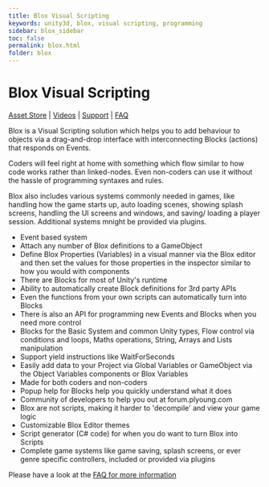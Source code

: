 ```yaml
---
title: Blox Visual Scripting
keywords: unity3d, blox, visual scripting, programming
sidebar: blox_sidebar
toc: false
permalink: blox.html
folder: blox
---
```


Blox Visual Scripting
=====================

[Asset Store](https://www.assetstore.unity3d.com/?asac=MnslCi8JXB#!/content/62473) | [Videos](https://www.youtube.com/playlist?list=PLuaBtUXEKcdLEhNpwuBnUQxfKYJHS6PcK) | [Support](http://forum.plyoung.com/c/blox-3) | [FAQ](http://forum.plyoung.com/t/about-blox-3/3101/2)

Blox is a Visual Scripting solution which helps you to add behaviour to objects via a drag-and-drop interface with interconnecting Blocks (actions) that responds on Events.

Coders will feel right at home with something which flow similar to how code works rather than linked-nodes. Even non-coders can use it without the hassle of programming syntaxes and rules.

Blox also includes various systems commonly needed in games, like handling how the game starts up, auto loading scenes, showing splash screens, handling the UI screens and windows, and saving/ loading a player session. Additional systems mnight be provided via plugins.

- Event based system
- Attach any number of Blox definitions to a GameObject
- Define Blox Properties (Variables) in a visual manner via the Blox editor and then set the values for those properties in the inspector similar to how you would with components
- There are Blocks for most of Unity's runtime
- Ability to automatically create Block definitions for 3rd party APIs
- Even the functions from your own scripts can automatically turn into Blocks
- There is also an API for programming new Events and Blocks when you need more control
- Blocks for the Basic System and common Unity types, Flow control via conditions and loops, Maths operations, String, Arrays and Lists manipulation
- Support yield instructions like WaitForSeconds
- Easily add data to your Project via Global Variables or GameObject via the Object Variables components or Blox Variables
- Made for both coders and non-coders
- Popup help for Blocks help you quickly understand what it does
- Community of developers to help you out at forum.plyoung.com
- Blox are not scripts, making it harder to 'decompile' and view your game logic
- Customizable Blox Editor themes
- Script generator (C# code) for when you do want to turn Blox into Scripts
- Complete game systems like game saving, splash screens, or ever genre specific controllers, included or provided via plugins

Please have a look at the [FAQ for more information](http://forum.plyoung.com/t/about-blox-3/3101/2)
